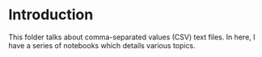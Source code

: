 # Introduction

This folder talks about comma-separated values (CSV) text files. In here,
I have a series of notebooks which details various topics.

